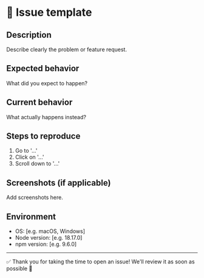 # 🙋 Issue template

## Description

Describe clearly the problem or feature request.

## Expected behavior

What did you expect to happen?

## Current behavior

What actually happens instead?

## Steps to reproduce

1. Go to '...'
2. Click on '...'
3. Scroll down to '...'

## Screenshots (if applicable)

Add screenshots here.

## Environment

- OS: [e.g. macOS, Windows]
- Node version: [e.g. 18.17.0]
- npm version: [e.g. 9.6.0]

---

✅ Thank you for taking the time to open an issue! We'll review it as soon as possible 🚀
